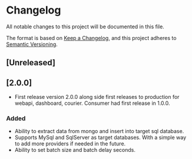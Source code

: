# Changelog

All notable changes to this project will be documented in this file.

The format is based on [Keep a Changelog](https://keepachangelog.com/en/1.1.0/),
and this project adheres to [Semantic Versioning](https://semver.org/spec/v2.0.0.html).

## [Unreleased]

## [2.0.0]
- First release version 2.0.0 along side first releases to production for webapi, dashboard, courier. Consumer had first release in 1.0.0.
### Added
- Ability to extract data from mongo and insert into target sql database.
- Supports MySql and SqlServer as target databases. With a simple way to add more providers if needed in the future.
- Ability to set batch size and batch delay seconds.